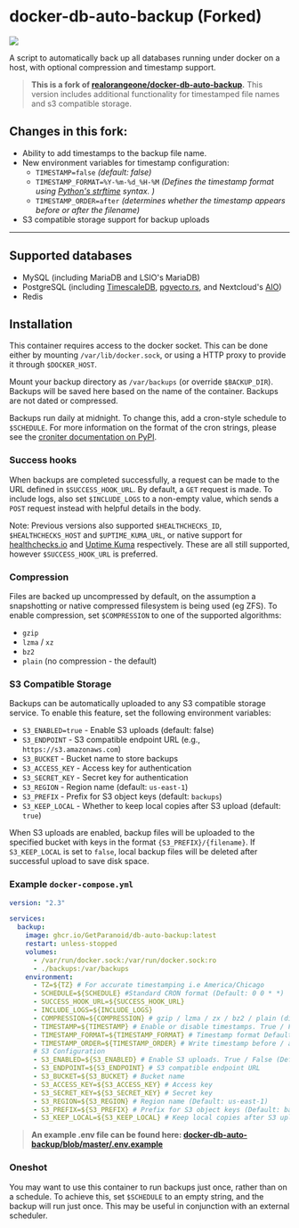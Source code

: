 # docker-db-auto-backup (Forked)

![](https://github.com/GetParanoid/docker-db-auto-backup/workflows/CI/badge.svg)

A script to automatically back up all databases running under docker on a host, with optional compression and timestamp support.


> **This is a fork of [realorangeone/docker-db-auto-backup](https://github.com/realorangeone/docker-db-auto-backup).**
> This version includes additional functionality for timestamped file names and s3 compatible storage.

## Changes in this fork:
- Ability to add timestamps to the backup file name.
- New environment variables for timestamp configuration:
  - `TIMESTAMP=false` *(default: false)*
  - `TIMESTAMP_FORMAT=%Y-%m-%d_%H-%M` *(Defines the timestamp format using [Python's strftime](https://strftime.org/) syntax. )*
  - `TIMESTAMP_ORDER=after` *(determines whether the timestamp appears before or after the filename)*
- S3 compatible storage support for backup uploads
---

## Supported databases

- MySQL (including MariaDB and LSIO's MariaDB)
- PostgreSQL (including [TimescaleDB](https://www.timescale.com/), [pgvecto.rs](https://github.com/tensorchord/pgvecto.rs), and Nextcloud's [AIO](https://github.com/nextcloud/all-in-one))
- Redis

## Installation

This container requires access to the docker socket. This can be done either by mounting `/var/lib/docker.sock`, or using a HTTP proxy to provide it through `$DOCKER_HOST`.

Mount your backup directory as `/var/backups` (or override `$BACKUP_DIR`). Backups will be saved here based on the name of the container. Backups are not dated or compressed.

Backups run daily at midnight. To change this, add a cron-style schedule to `$SCHEDULE`. For more information on the format of the cron strings, please see the [croniter documentation on PyPI](https://pypi.org/project/croniter/).

### Success hooks

When backups are completed successfully, a request can be made to the URL defined in `$SUCCESS_HOOK_URL`. By default, a `GET` request is made. To include logs, also set `$INCLUDE_LOGS` to a non-empty value, which sends a `POST` request instead with helpful details in the body.

Note: Previous versions also supported `$HEALTHCHECKS_ID`, `$HEALTHCHECKS_HOST` and `$UPTIME_KUMA_URL`, or native support for [healthchecks.io](https://healthchecks.io) and [Uptime Kuma](https://github.com/louislam/uptime-kuma/) respectively. These are all still supported, however `$SUCCESS_HOOK_URL` is preferred.

### Compression

Files are backed up uncompressed by default, on the assumption a snapshotting or native compressed filesystem is being used (eg ZFS). To enable compression, set `$COMPRESSION` to one of the supported algorithms:

- `gzip`
- `lzma` / `xz`
- `bz2`
- `plain` (no compression - the default)

### S3 Compatible Storage

Backups can be automatically uploaded to any S3 compatible storage service. To enable this feature, set the following environment variables:

- `S3_ENABLED=true` - Enable S3 uploads (default: false)
- `S3_ENDPOINT` - S3 compatible endpoint URL (e.g., `https://s3.amazonaws.com`)
- `S3_BUCKET` - Bucket name to store backups
- `S3_ACCESS_KEY` - Access key for authentication
- `S3_SECRET_KEY` - Secret key for authentication
- `S3_REGION` - Region name (default: `us-east-1`)
- `S3_PREFIX` - Prefix for S3 object keys (default: `backups`)
- `S3_KEEP_LOCAL` - Whether to keep local copies after S3 upload (default: `true`)

When S3 uploads are enabled, backup files will be uploaded to the specified bucket with keys in the format `{S3_PREFIX}/{filename}`. If `S3_KEEP_LOCAL` is set to `false`, local backup files will be deleted after successful upload to save disk space.

### Example `docker-compose.yml`

```yml
version: "2.3"

services:
  backup:
    image: ghcr.io/GetParanoid/db-auto-backup:latest
    restart: unless-stopped
    volumes:
      - /var/run/docker.sock:/var/run/docker.sock:ro
      - ./backups:/var/backups
    environment:
      - TZ=${TZ} # For accurate timestamping i.e America/Chicago
      - SCHEDULE=${SCHEDULE} #Standard CRON format (Default: 0 0 * *)
      - SUCCESS_HOOK_URL=${SUCCESS_HOOK_URL}
      - INCLUDE_LOGS=${INCLUDE_LOGS}
      - COMPRESSION=${COMPRESSION} # gzip / lzma / zx / bz2 / plain (disabled - default)
      - TIMESTAMP=${TIMESTAMP} # Enable or disable timestamps. True / False (Default)
      - TIMESTAMP_FORMAT=${TIMESTAMP_FORMAT} # Timestamp format Default: '%Y-%m-%d_%H-%M'
      - TIMESTAMP_ORDER=${TIMESTAMP_ORDER} # Write timestamp before / after (default) filename
      # S3 Configuration
      - S3_ENABLED=${S3_ENABLED} # Enable S3 uploads. True / False (Default)
      - S3_ENDPOINT=${S3_ENDPOINT} # S3 compatible endpoint URL
      - S3_BUCKET=${S3_BUCKET} # Bucket name
      - S3_ACCESS_KEY=${S3_ACCESS_KEY} # Access key
      - S3_SECRET_KEY=${S3_SECRET_KEY} # Secret key
      - S3_REGION=${S3_REGION} # Region name (Default: us-east-1)
      - S3_PREFIX=${S3_PREFIX} # Prefix for S3 object keys (Default: backups)
      - S3_KEEP_LOCAL=${S3_KEEP_LOCAL} # Keep local copies after S3 upload (Default: true)
```
> **An example .env file can be found here: [docker-db-auto-backup/blob/master/.env.example](https://github.com/GetParanoid/docker-db-auto-backup/blob/master/.env.example)**  


### Oneshot

You may want to use this container to run backups just once, rather than on a schedule. To achieve this, set `$SCHEDULE` to an empty string, and the backup will run just once. This may be useful in conjunction with an external scheduler.
